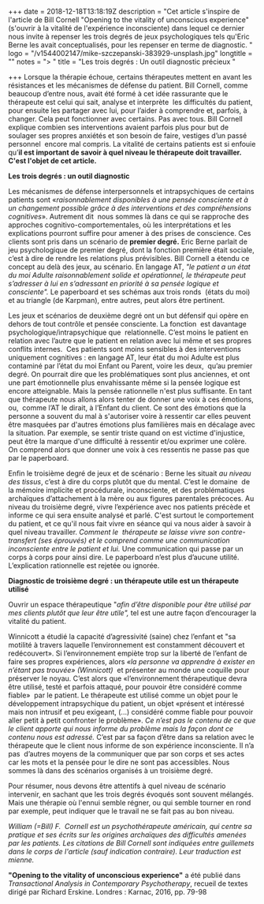 +++
date = 2018-12-18T13:18:19Z
description = "Cet article s'inspire de l'article de Bill Cornell \"Opening to the vitality of unconscious experience\" (s'ouvrir à la vitalité de l'expérience inconsciente) dans lequel ce dernier nous invite à repenser les trois degrés de jeux psychologiques tels qu'Eric Berne les avait conceptualisés, pour les repenser en terme de diagnostic. "
logo = "/v1544002147/mike-szczepanski-383929-unsplash.jpg"
longtitle = ""
notes = "> "
title = "Les trois degrés : Un outil diagnostic précieux "

+++
Lorsque la thérapie échoue, certains thérapeutes mettent en avant les résistances et les mécanismes de défense du patient. Bill Cornell, comme beaucoup d’entre nous, avait été formé à cet idée rassurante que le thérapeute est celui qui sait, analyse et interprète  les difficultés du patient, pour ensuite les partager avec lui, pour l’aider à comprendre et, parfois, à changer. Cela peut fonctionner avec certains. Pas avec tous.  Bill Cornell explique combien ses interventions avaient parfois plus pour but de soulager ses propres anxiétés et son besoin de faire, vestiges d’un passé personnel  encore mal compris. La vitalité de certains patients est si enfouie qu’**il est important de savoir à quel niveau le thérapeute doit travailler. C'est l'objet de cet article.**

**Les trois degrés : un outil diagnostic**

Les mécanismes de défense interpersonnels et intrapsychiques de certains patients sont «_raisonnablement disponibles à une pensée consciente et à un changement possible grâce à des interventions et des compréhensions cognitives_». Autrement dit  nous sommes là dans ce qui se rapproche des approches cognitivo-comportementales, où les interprétations et les explications pourront suffire pour amener à des prises de conscience. Ces clients sont pris dans un scénario de **premier degré.** Eric Berne parlait de jeu psychologique de premier degré, dont la fonction première était sociale, c’est à dire de rendre les relations plus prévisibles. Bill Cornell a étendu ce concept au delà des jeux, au scénario. En langage AT, _"le patient a un état du moi Adulte raisonnablement solide et opérationnel, le thérapeute peut s’adresser à lui en s’adressant en priorité à sa pensée logique et consciente"._ Le paperboard et ses schémas aux trois ronds  (états du moi) et au triangle (de Karpman), entre autres,  peut alors être pertinent.

Les jeux et scénarios de deuxième degré ont un but défensif qui opère en dehors de tout contrôle et pensée consciente. La fonction  est davantage psychologique/intrapsychique que  relationnelle. C’est moins le patient en relation avec l’autre que le patient en relation avec lui même et ses propres conflits internes.  Ces patients sont moins sensibles à des interventions uniquement cognitives : en langage AT, leur état du moi Adulte est plus contaminé par l’état du moi Enfant ou Parent, voire les deux,  qu’au premier degré. On pourrait dire que les problématiques sont plus anciennes, et ont une part émotionnelle plus envahissante même si la pensée logique est encore atteignable. Mais la pensée rationnelle n'est plus suffisante. En tant que thérapeute nous allons  alors tenter de donner une voix à ces émotions, ou,  comme l’AT le dirait, à l’Enfant du client. Ce sont des émotions que la personne a souvent du mal à s'autoriser voire à ressentir car elles peuvent être masquées par d'autres émotions plus familières mais en décalage avec la situation. Par exemple,  se sentir triste quand on est victime d'injustice, peut être la marque d'une difficulté à ressentir et/ou exprimer une colère. On comprend alors que donner une voix à ces ressentis ne passe pas que par  le paperboard.

Enfin le troisième degré de jeux et de scénario :  Berne les situait _au niveau des tissus_, c’est à dire du corps plutôt que du mental. C’est le domaine  de la mémoire implicite et procédurale, inconsciente, et des problématiques archaïques d’attachement à la mère ou aux figures parentales précoces. Au niveau du troisième degré, vivre l’expérience avec nos patients précède et informe ce qui sera ensuite analysé et parlé. C'est surtout le comportement du patient, et ce qu'il nous fait vivre en séance qui va nous aider à savoir à quel niveau travailler. _Comment le  thérapeute se laisse vivre son contre-transfert (ses éprouvés) et le comprend comme une communication inconsciente entre le patient et lui._ Une communication qui passe par un corps à corps pour ainsi dire. Le paperboard n’est plus d’aucune utilité. L’explication rationnelle est rejetée ou ignorée.

**Diagnostic de troisième degré : un thérapeute utile est un thérapeute utilisé**

Ouvrir un espace thérapeutique "_afin d’être disponible pour être utilisé par mes clients plutôt que leur être utile",_ tel est une autre façon d’encourager la vitalité du patient.

Winnicott a étudié la capacité d’agressivité (saine) chez l’enfant et "sa motilité à travers laquelle l’environnement est constamment découvert et redécouvert». Si l’environnement empiète trop sur la liberté de l’enfant de faire ses propres expériences, alors _«la personne va apprendre à exister en n’étant pas trouvée» (Winnicott)_  et présenter au monde une coquille pour préserver le noyau. C’est alors que «l’environnement thérapeutique devra être utilisé, testé et parfois attaqué, pour pouvoir être considéré comme fiable»  par le patient. Le thérapeute est utilisé comme un objet pour le développement intrapsychique du patient, un objet «présent et intéressé mais non intrusif et peu exigeant, (...) considéré comme fiable pour pouvoir aller petit à petit confronter le problème». _Ce n’est pas le contenu de ce que le client apporte qui nous informe du problème mais la façon dont ce contenu nous est adressé._ C’est par sa façon d’être dans sa relation avec le thérapeute que le client nous informe de son expérience inconsciente. Il n’a pas  d’autres moyens de la communiquer que par son corps et ses actes car les mots et la pensée pour le dire ne sont pas accessibles. Nous sommes là dans des scénarios organisés à un troisième degré.

Pour résumer, nous devons être attentifs à quel niveau de scénario intervenir, en sachant que les trois degrés évoqués sont souvent mélangés. Mais une thérapie où l'ennui semble régner, ou qui semble tourner en rond par exemple,  peut indiquer que le travail ne se fait pas au bon niveau.

_William (=Bill) F.  Cornell est un psychothérapeute américain, qui centre sa pratique et ses écrits sur les origines archaïques des difficultés amenées par les patients. Les citations de Bill Cornell sont indiquées entre guillemets dans le corps de l'article (sauf indication contraire). Leur traduction est mienne._

**"Opening to the vitality of unconscious experience"** a été publié dans _Transactional Analysis in Contemporary Psychotherapy_, recueil de textes dirigé par Richard Erskine. Londres : Karnac, 2016, pp. 79-98